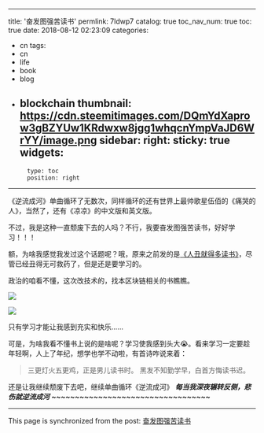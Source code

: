 
---
title: '奋发图强苦读书'
permlink: 7ldwp7
catalog: true
toc_nav_num: true
toc: true
date: 2018-08-12 02:23:09
categories:
- cn
tags:
- cn
- life
- book
- blog
- blockchain
thumbnail: https://cdn.steemitimages.com/DQmYdXaprow3gBZYUw1KRdwxw8jgg1whqcnYmpVaJD6WrYY/image.png
sidebar:
    right:
        sticky: true
widgets:
    -
        type: toc
        position: right
---


《逆流成河》单曲循环了无数次，同样循环的还有世界上最帅歌星伍佰的《痛哭的人》，当然了，还有《凉凉》的中文版和英文版。

不过，我是这种一直颓废下去的人吗？不行，我要奋发图强苦读书，好好学习！！！

额，为啥我感觉我发过这个话题呢？哦，原来之前发的是[《人丑就得多读书》](https://steemit.com/cn/@oflyhigh/zkmnh)，尽管已经丑得无可救药了，但是还是要学习的。

政治的咱看不懂，这次改技术的，找本区块链相关的书瞧瞧。

![](https://cdn.steemitimages.com/DQmYdXaprow3gBZYUw1KRdwxw8jgg1whqcnYmpVaJD6WrYY/image.png)

![](https://cdn.steemitimages.com/DQmcCf6REA5sm43ZP5c6FtzuWD89NDFWVmp4si3LXrhqn3s/image.png)

只有学习才能让我感到充实和快乐......

可是，为啥我看不懂书上说的是啥呢？学习使我感到头大😭。看来学习一定要趁年轻啊，人上了年纪，想学也学不动啦，有首诗咋说来着：
>三更灯火五更鸡，正是男儿读书时。
黑发不知勤学早，白首方悔读书迟。 

还是让我继续颓废下去吧，继续单曲循环《逆流成河》
***每当我深夜辗转反侧，悲伤就逆流成河***
***~~~~~~~~~~~~~~~~~~~~~~~~~~~~~~~~~~***

- - -

This page is synchronized from the post: [奋发图强苦读书](https://steemit.com/@oflyhigh/7ldwp7)
